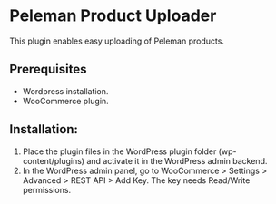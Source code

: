 # Peleman Product Uploader

This plugin enables easy uploading of Peleman products.

## Prerequisites

-   Wordpress installation.
-   WooCommerce plugin.

## Installation:

1. Place the plugin files in the WordPress plugin folder (wp-content/plugins) and activate it in the WordPress admin backend.
2. In the WordPress admin panel, go to WooCommerce > Settings > Advanced > REST API > Add Key. The key needs Read/Write permissions.
